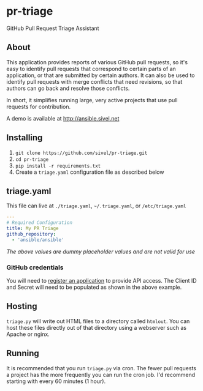 # pr-triage

GitHub Pull Request Triage Assistant

## About

This application provides reports of various GitHub pull requests, so it's easy to identify pull requests that correspond to certain parts of an application, or that are submitted by certain authors.  It can also be used to identify pull requests 
with merge conflicts that need revisions, so that authors can go back and resolve those conflicts.

In short, it simplifies running large, very active projects that use pull requests for contribution.

A demo is available at http://ansible.sivel.net

## Installing

1. `git clone https://github.com/sivel/pr-triage.git`
1. `cd pr-triage`
1. `pip install -r requirements.txt`
1. Create a `triage.yaml` configuration file as described below

## triage.yaml

This file can live at `./triage.yaml`, `~/.triage.yaml`, or `/etc/triage.yaml`

```yaml
---
# Required Configuration
title: My PR Triage
github_repository:
  - 'ansible/ansible'
```

*The above values are dummy placeholder values and are not valid for use*

### GitHub credentials

You will need to [register an application](https://github.com/settings/applications/new)
to provide API access.  The Client ID and Secret will need to be populated as
shown in the above example.

## Hosting

`triage.py` will write out HTML files to a directory called `htmlout`. You can
host these files directly out of that directory using a webserver such as
Apache or nginx.

## Running

It is recommended that you run `triage.py` via cron. The fewer pull requests a
project has the more frequently you can run the cron job. I'd recommend
starting with every 60 minutes (1 hour).
